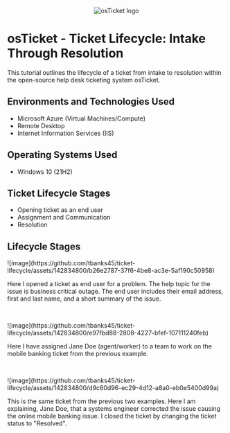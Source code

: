 <p align="center">
<img src="https://i.imgur.com/Clzj7Xs.png" alt="osTicket logo"/>
</p>

<h1>osTicket - Ticket Lifecycle: Intake Through Resolution</h1>
This tutorial outlines the lifecycle of a ticket from intake to resolution within the open-source help desk ticketing system osTicket.<br />


<h2>Environments and Technologies Used</h2>

- Microsoft Azure (Virtual Machines/Compute)
- Remote Desktop
- Internet Information Services (IIS)

<h2>Operating Systems Used </h2>

- Windows 10</b> (21H2)

<h2>Ticket Lifecycle Stages</h2>

- Opening ticket as an end user
- Assignment and Communication
- Resolution

<h2>Lifecycle Stages</h2>

<p>
![image](https://github.com/tbanks45/ticket-lifecycle/assets/142834800/b26e2787-37f6-4be8-ac3e-5af190c50958)

</p>
<p>
Here I opened a ticket as end user for a problem. The help topic for the issue is business critical outage. The end user includes their email address, first and last name, and a short summary of the issue.
</p>
<br />

<p>
![image](https://github.com/tbanks45/ticket-lifecycle/assets/142834800/e97fbd88-2808-4227-bfef-107111240feb)
</p>
<p>
Here I have assigned Jane Doe (agent/worker) to a team to work on the mobile banking ticket from the previous example.
</p>
<br />

<p>
![image](https://github.com/tbanks45/ticket-lifecycle/assets/142834800/d9c60d96-ec29-4d12-a8a0-eb0e5400d99a)

</p>
<p>
  This is the same ticket from the previous two examples. Here I am explaining, Jane Doe, that a systems engineer corrected the issue causing the online mobile banking issue. I closed the ticket by changing the ticket status to "Resolved".
</p>
<br />
